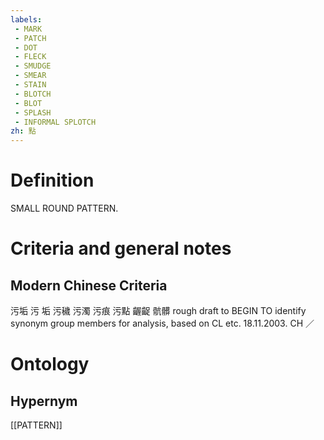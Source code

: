 ```yaml
---
labels: 
 - MARK
 - PATCH
 - DOT
 - FLECK
 - SMUDGE
 - SMEAR
 - STAIN
 - BLOTCH
 - BLOT
 - SPLASH
 - INFORMAL SPLOTCH
zh: 點
---
```


# Definition
SMALL ROUND PATTERN.
# Criteria and general notes
## Modern Chinese Criteria
污垢
污
垢
污穢
污濁
污痕
污點
齷齪
骯髒
rough draft to BEGIN TO identify synonym group members for analysis, based on CL etc. 18.11.2003. CH ／
# Ontology

## Hypernym
[[PATTERN]]